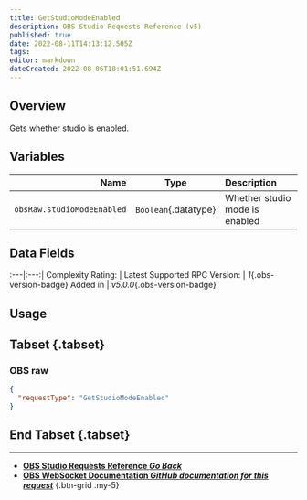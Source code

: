 ```yaml
---
title: GetStudioModeEnabled
description: OBS Studio Requests Reference (v5)
published: true
date: 2022-08-11T14:13:12.505Z
tags: 
editor: markdown
dateCreated: 2022-08-06T18:01:51.694Z
---
```


## Overview
Gets whether studio is enabled.

## Variables
Name | Type | Description | 
----:|:---------:|:------------|
`obsRaw.studioModeEnabled` | `Boolean`{.datatype} | Whether studio mode is enabled

## Data Fields
:---|:---:|
Complexity Rating: | <span class="stars stars--1"></span>
Latest Supported RPC Version: | *1*{.obs-version-badge}
Added in | *v5.0.0*{.obs-version-badge}

## Usage
## Tabset {.tabset}
### OBS raw
```json
{
  "requestType": "GetStudioModeEnabled"
}
```
## End Tabset {.tabset}

---

- [<i class="mdi mdi-chevron-left"></i>**OBS Studio Requests Reference *Go Back***](/en/Broadcasters/OBS/Requests)
- [<i class="mdi mdi-github"></i> **OBS WebSocket Documentation *GitHub documentation for this request***](https://github.com/obsproject/obs-websocket/blob/master/docs/generated/protocol.md#getstudiomodeenabled)
{.btn-grid .my-5}